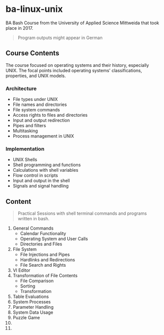 # ba-linux-unix

BA Bash Course from the University of Applied Science Mittweida that took place in 2017.

> Program outputs might appear in German

## Course Contents

The course focused on operating systems and their history, especially UNIX. The focal points included operating systems' classifications, properties, and UNIX models.

### Architecture

- File types under UNIX
- File names and directories
- File system commands
- Access rights to files and directories
- Input and output redirection
- Pipes and filters
- Multitasking
- Process management in UNIX

### Implementation

- UNIX Shells
- Shell programming and functions
- Calculations with shell variables
- Flow control in scripts
- Input and output in the shell
- Signals and signal handling

## Content

> Practical Sessions with shell terminal commands and programs written in bash.

1. General Commands
   - Calendar Functionality
   - Operating System and User Calls
   - Directories and Files
2. File System
   - File Injections and Pipes
   - Hardlinks and Redirections
   - File Search and Rights
3. VI Editor
4. Transformation of File Contents
   - File Comparison
   - Sorting
   - Transformation
5. Table Evaluations
6. System Processes
7. Parameter Handling
8. System Data Usage
9. Puzzle Game
10.
11.
